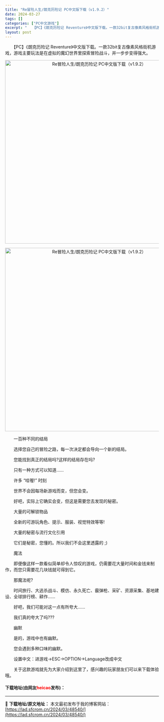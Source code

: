 ```yaml
---
title: "Re冒险人生/朗克历险记 PC中文版下载（v1.9.2）"
date: 2024-03-27
tags: []
categories: ["PC中文游戏"]
excerpt: "　　【PC】《朗克历险记 Reventure》中文版下载。一款32bit复古像素风格街机游戏，游戏主要玩法是在虚拟的魔幻世界里探索冒险战斗，并一步步变得强大。 　　一百种不同的结局 　　选择您自己的冒险之路，每一次决定都会导向一个新的结局。 　　您能找到真正的结局吗?这样的结局存在吗? 　　只有一种&hellip;"
layout: post
---
```


 <p>　　【PC】《朗克历险记 Reventure》中文版下载。一款32bit复古像素风格街机游戏，游戏主要玩法是在虚拟的魔幻世界里探索冒险战斗，并一步步变得强大。</p> <p align="center"><img align="" border="0" src="https://lad.sfcrom.cn/wp-content/uploads/2024/03/20240327_66038c887ebb0.webp" width="600" alt="Re冒险人生/朗克历险记 PC中文版下载（v1.9.2）" /></p> <p align="center"><img align="" border="0" src="https://lad.sfcrom.cn/wp-content/uploads/2024/03/20240327_66038c88ddcdd.webp" width="600" alt="Re冒险人生/朗克历险记 PC中文版下载（v1.9.2）" /></p> <p>　　一百种不同的结局</p> <p>　　选择您自己的冒险之路，每一次决定都会导向一个新的结局。</p> <p>　　您能找到真正的结局吗?这样的结局存在吗?</p> <p>　　只有一种方式可以知道&hellip;&hellip;</p> <p>　　许多 &ldquo;哇喔!&rdquo; 时刻</p> <p>　　世界不会因每场新游戏而变，但您会变。</p> <p>　　好吧，实际上它确实会变，但这是需要您去发现的秘密。</p> <p>　　大量的可解锁物品</p> <p>　　全新的可游玩角色、提示、服装、视觉特效等等!</p> <p>　　大量的秘密与流行文化引用</p> <p>　　它们是秘密，您懂的。所以我们不会这里透露的 ;)</p> <p>　　魔法</p> <p>　　即便像这样一款看似简单却令人惊叹的游戏，仍需要花大量时间和金钱来制作，而您只需要花几块钱就可得到它。</p> <p>　　那魔法呢?</p> <p>　　时间旅行、大逃杀战斗、模仿、永久死亡、霰弹枪、采矿、资源采集、基地建设、全球排行榜、耕作&hellip;&hellip;</p> <p>　　好吧，我们可能对这一点有所夸大&hellip;&hellip;</p> <p>　　我们真的夸大了吗???</p> <p>　　幽默</p> <p>　　是的，游戏中也有幽默。</p> <p>　　您会遇到多种口味的幽默。</p> <p>　　设置中文：进游戏-&gt;ESC-&gt;OPTION-&gt;Language改成中文</p> <p>　　关于这款游戏就先为大家介绍到这里了，感兴趣的玩家朋友们可以来下载体验哦。</p> <p><h4>下载地址(由网友<font color="red">heicao</font>发布)：</h4></p> 

---
📖 **下载地址/原文地址：** 本文最初发布于我的博客网站：[https://lad.sfcrom.cn/2024/03/48540/](https://lad.sfcrom.cn/2024/03/48540/)
